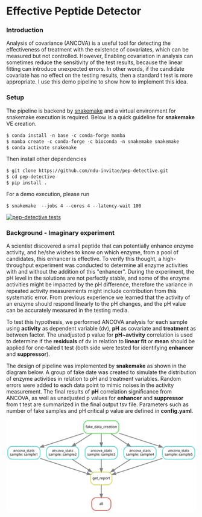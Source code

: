# Effective Peptide Detector

### Introduction

Analysis of covariance  (ANCOVA) is a useful tool for detecting the effectiveness of treatment with the existence of covariates, which can be measured but not controlled. However, Enabling covariation in analysis can sometimes reduce the sensitivity of the test results, because the linear fitting can introduce unexpected errors. In other words, if the candidate covariate has no effect on the testing results, then a standard t test is more appropriate. I use this demo pipeline to show how to implement this idea.

### Setup 

The pipeline is backend by [snakemake](https://snakemake.readthedocs.io/en/stable/) and a virtual environment for snakemake execution is required. Below is a quick guideline for **snakemake** VE creation.

    $ conda install -n base -c conda-forge mamba
    $ mamba create -c conda-forge -c bioconda -n snakemake snakemake
    $ conda activate snakemake

Then install other dependencies

    $ git clone https://github.com/ndu-invitae/pep-detective.git
    $ cd pep-detective
    $ pip install .

For a demo execution, please run

    $ snakemake  --jobs 4 --cores 4 --latency-wait 100
[![pep-detective tests](https://github.com/ndu-invitae/pep-detective/actions/workflows/test.yaml/badge.svg)](https://github.com/ndu-invitae/pep-detective/actions/workflows/test.yaml)

### Background - Imaginary experiment

A scientist discovered a small peptide that can potentially enhance enzyme activity, and he/she wishes to know on which enzyme, from a pool of candidates, this enhancer is effective. To verify this thought, a high-throughput experiment was conducted to determine all enzyme activities with and without the addition of this "enhancer". During the experiment, the pH level in the solutions are not perfectly stable, and some of the enzyme activities might be impacted by the pH difference, therefore the variance in repeated activity measurements might include contribution from this systematic error. From previous experience we learned that the activity of an enzyme should respond linearly to the pH changes, and the pH value can be accurately measured in the testing media. 

To test this hypothesis, we performed ANCOVA analysis for each sample using **activity** as dependent variable (dv), **pH** as covariate and **treatment** as between factor. The unadjusted p value for **pH~avtivity** correlation is used to determine if the **residuals** of dv in relation to **linear fit** or **mean** should be applied for one-tailed t test (both side were tested for identifying **enhancer** and **suppressor**).

The design of pipeline was implemented by **snakemake** as shown in the diagram below. A group of fake date was created to simulate the distribution of enzyme activities in relation to pH and treatment variables. Random errors were added to each data point to mimic noises in the activity measurement. The final results of  **pH** correlation significance from ANCOVA, as well as unadjusted p values for **enhancer** and **suppressor** from t test are summarized in the final output tsv file. Parameters such as number of fake samples and pH critical p value are defined in **config.yaml**.

![](docs/dag.svg)